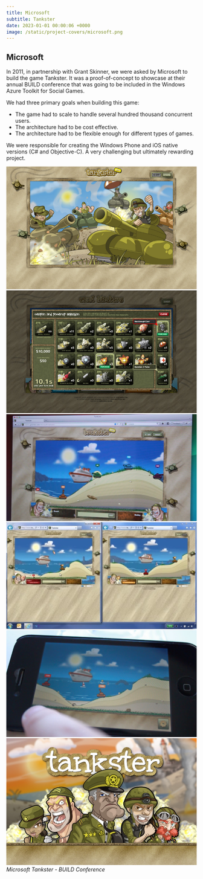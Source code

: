 ```yaml
---
title: Microsoft
subtitle: Tankster
date: 2023-01-01 00:00:06 +0000
image: /static/project-covers/microsoft.png
---
```


## Microsoft

In 2011, in partnership with Grant Skinner, we were asked by Microsoft to build the game Tankster. It was a proof-of-concept to showcase at their annual BUILD conference that was going to be included in the Windows Azure Toolkit for Social Games.

We had three primary goals when building this game:
- The game had to scale to handle several hundred thousand concurrent users.
- The architecture had to be cost effective.
- The architecture had to be flexible enough for different types of games.

We were responsible for creating the Windows Phone and iOS native versions (C# and Objective-C). A very challenging but ultimately rewarding project.

<div class="gallery-box">
  <div class="gallery">
    <img src="/static/portfolio/tankster/1.jpg" alt="Project">
	<img src="/static/portfolio/tankster/2.jpg" alt="Project">
	<img src="/static/portfolio/tankster/3.jpeg" alt="Project">
	<img src="/static/portfolio/tankster/4.jpeg" alt="Project">
	<img src="/static/portfolio/tankster/5.jpeg" alt="Project">
	<img src="/static/portfolio/tankster/6.jpeg" alt="Project">
  </div>
  <em>Microsoft Tankster - BUILD Conference</em>
</div>